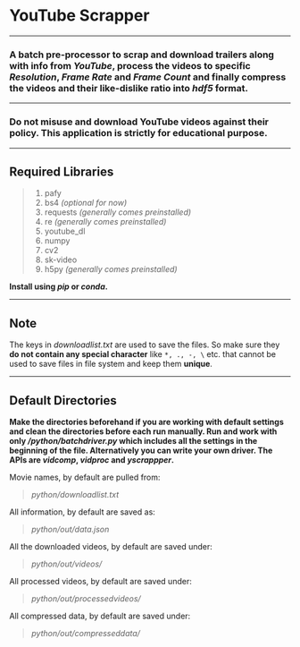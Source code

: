 # YouTube Scrapper
------------------
### A batch pre-processor to scrap and download trailers along with info from *YouTube*, process the videos to specific *Resolution*, *Frame Rate* and *Frame Count* and finally compress the videos and their like-dislike ratio into *hdf5* format.
------------------
### Do not misuse and download YouTube videos against their policy. This application is strictly for educational purpose.
------------------
## Required Libraries

>1. pafy
>2. bs4 *(optional for now)*
>3. requests *(generally comes preinstalled)*
>4. re *(generally comes preinstalled)*
>5. youtube_dl
>6. numpy
>7. cv2
>8. sk-video
>9. h5py *(generally comes preinstalled)*

**Install using *pip* or *conda*.**

------------------
## Note

The keys in *downloadlist.txt* are used to save the files. So make sure they **do not contain any special character** like `*, ., -, \` etc. that cannot be used to save files in file system and keep them **unique**.

------------------
## Default Directories
**Make the directories beforehand if you are working with default settings and clean the directories before each run manually. Run and work with only */python/batchdriver.py* which includes all the settings in the beginning of the file. Alternatively you can write your own driver. The APIs are *vidcomp*, *vidproc* and *yscrappper*.**

Movie names, by default are pulled from:
> *python/downloadlist.txt*

All information, by default are saved as:
> *python/out/data.json*

All the downloaded videos, by default are saved under:
> *python/out/videos/*

All processed videos, by default are saved under:
> *python/out/processedvideos/*

All compressed data, by default are saved under:
> *python/out/compresseddata/*

